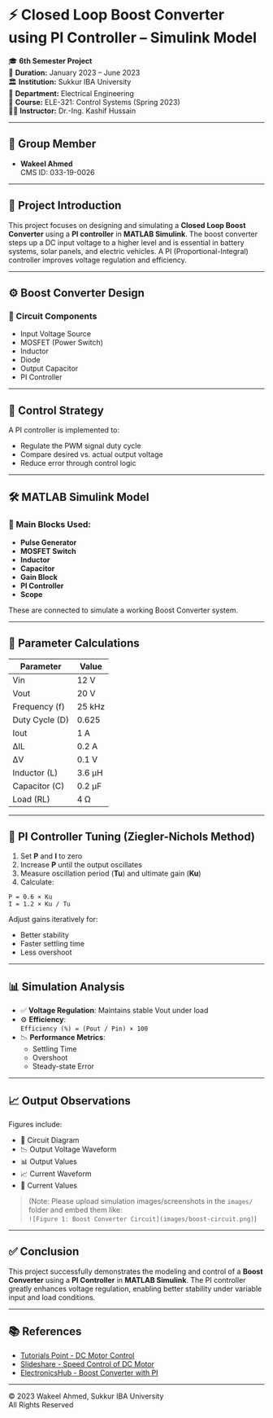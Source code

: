 
# ⚡ Closed Loop Boost Converter using PI Controller – Simulink Model

🎓 **6th Semester Project**  
📅 **Duration:** January 2023 – June 2023  
🏛 **Institution:** Sukkur IBA University  
🏢 **Department:** Electrical Engineering  
📘 **Course:** ELE-321: Control Systems (Spring 2023)  
👨‍🏫 **Instructor:** Dr.-Ing. Kashif Hussain

---

## 👤 Group Member

- **Wakeel Ahmed**  
  CMS ID: 033-19-0026

---

## 📖 Project Introduction

This project focuses on designing and simulating a **Closed Loop Boost Converter** using a **PI controller** in **MATLAB Simulink**. The boost converter steps up a DC input voltage to a higher level and is essential in battery systems, solar panels, and electric vehicles. A PI (Proportional-Integral) controller improves voltage regulation and efficiency.

---

## ⚙️ Boost Converter Design

### 🔌 Circuit Components

- Input Voltage Source
- MOSFET (Power Switch)
- Inductor
- Diode
- Output Capacitor
- PI Controller

---

## 🧠 Control Strategy

A PI controller is implemented to:
- Regulate the PWM signal duty cycle
- Compare desired vs. actual output voltage
- Reduce error through control logic

---

## 🛠 MATLAB Simulink Model

### 🧩 Main Blocks Used:

- **Pulse Generator**  
- **MOSFET Switch**
- **Inductor**
- **Capacitor**
- **Gain Block**
- **PI Controller**
- **Scope**

These are connected to simulate a working Boost Converter system.

---

## 📐 Parameter Calculations

| Parameter     | Value    |
|---------------|----------|
| Vin           | 12 V     |
| Vout          | 20 V     |
| Frequency (f) | 25 kHz   |
| Duty Cycle (D)| 0.625    |
| Iout          | 1 A      |
| ΔIL           | 0.2 A    |
| ΔV            | 0.1 V    |
| Inductor (L)  | 3.6 μH   |
| Capacitor (C) | 0.2 μF   |
| Load (RL)     | 4 Ω      |

---

## 🧪 PI Controller Tuning (Ziegler-Nichols Method)

1. Set **P** and **I** to zero
2. Increase **P** until the output oscillates
3. Measure oscillation period (**Tu**) and ultimate gain (**Ku**)
4. Calculate:

```
P = 0.6 × Ku  
I = 1.2 × Ku / Tu  
```

Adjust gains iteratively for:
- Better stability
- Faster settling time
- Less overshoot

---

## 📊 Simulation Analysis

- ✅ **Voltage Regulation**: Maintains stable Vout under load
- ⚙️ **Efficiency**:  
  `Efficiency (%) = (Pout / Pin) × 100`
- 📉 **Performance Metrics**:  
  - Settling Time  
  - Overshoot  
  - Steady-state Error

---

## 📈 Output Observations

Figures include:
- 🔁 Circuit Diagram
- 📉 Output Voltage Waveform
- 📊 Output Values
- 📈 Current Waveform
- 🔢 Current Values

> (Note: Please upload simulation images/screenshots in the `images/` folder and embed them like:  
> `![Figure 1: Boost Converter Circuit](images/boost-circuit.png)`)

---

## ✅ Conclusion

This project successfully demonstrates the modeling and control of a **Boost Converter** using a **PI Controller** in **MATLAB Simulink**. The PI controller greatly enhances voltage regulation, enabling better stability under variable input and load conditions.

---

## 📚 References

- [Tutorials Point - DC Motor Control](https://www.tutorialspoint.com/arduino/arduino_dc_motor.htm)
- [Slideshare - Speed Control of DC Motor](https://www.slideshare.net/mafazahmed/speed-control-of-dc-motor)
- [ElectronicsHub - Boost Converter with PI](https://www.electronicshub.org/speed-and-direction-control-of-dc-motor-using-arduino/)

---

© 2023 Wakeel Ahmed, Sukkur IBA University  
All Rights Reserved
